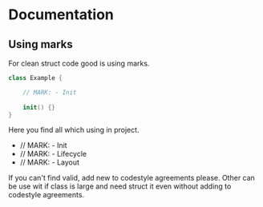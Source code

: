 # Documentation 

## Using marks

For clean struct code good is using marks. 

```swift
class Example {

    // MARK: - Init
    
    init() {}
}
```

Here you find all which using in project.


- // MARK: - Init
- // MARK: - Lifecycle
- // MARK: - Layout

If you can't find valid, add new to codestyle agreements please. Other can be use wit if class is large and need struct it even without adding to codestyle agreements.

